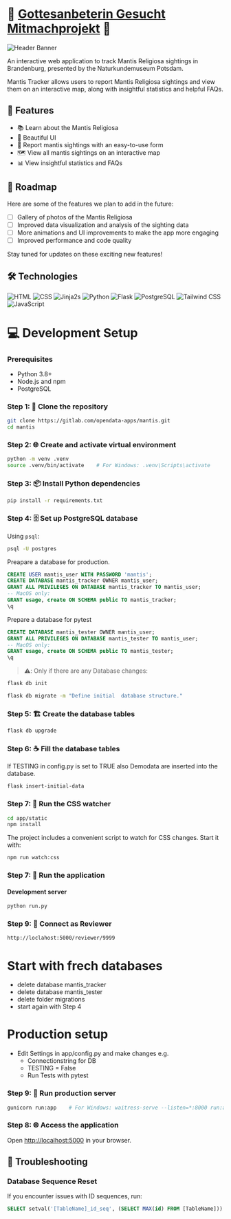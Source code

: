 # 🦗 [Gottesanbeterin Gesucht Mitmachprojekt](https://gottesanbeterin-gesucht.de/) 🦗

![Header Banner](https://i.ibb.co/QrjJ7NM/berger03.webp)

An interactive web application to track Mantis Religiosa sightings in Brandenburg, presented by the Naturkundemuseum Potsdam.

Mantis Tracker allows users to report Mantis Religiosa sightings and view them on an interactive map, along with insightful statistics and helpful FAQs.


## 🌟 Features

- 📚 Learn about the Mantis Religiosa
- 🎨 Beautiful UI
- 📝 Report mantis sightings with an easy-to-use form
- 🗺️ View all mantis sightings on an interactive map
- 📊 View insightful statistics and FAQs

## 🚀 Roadmap

Here are some of the features we plan to add in the future:

- [ ] Gallery of photos of the Mantis Religiosa
- [ ] Improved data visualization and analysis of the sighting data
- [ ] More animations and UI improvements to make the app more engaging
- [ ] Improved performance and code quality

Stay tuned for updates on these exciting new features!

## 🛠️ Technologies

![HTML](https://img.shields.io/badge/-HTML-000000?style=flat&logo=HTML5)
![CSS](https://img.shields.io/badge/-CSS-000000?style=flat&logo=CSS3&logoColor=1572B6)
![Jinja2](https://img.shields.io/badge/-Jinja2-000000?style=flat&logo=jinja)s
![Python](https://img.shields.io/badge/-Python-000000?style=flat&logo=python)
![Flask](https://img.shields.io/badge/-Flask-000000?style=flat&logo=flask)
![PostgreSQL](https://img.shields.io/badge/-PostgreSQL-000000?style=flat&logo=postgresql)
![Tailwind CSS](https://img.shields.io/badge/-Tailwind%20CSS-000000?style=flat&logo=tailwind-css)
![JavaScript](https://img.shields.io/badge/-JavaScript-000000?style=flat&logo=javascript)

# 💻 Development Setup

### Prerequisites

- Python 3.8+
- Node.js and npm
- PostgreSQL

### Step 1: 📁 Clone the repository

```bash
git clone https://gitlab.com/opendata-apps/mantis.git
cd mantis
```

### Step 2: 🌐 Create and activate virtual environment

```bash
python -m venv .venv
source .venv/bin/activate    # For Windows: .venv\Scripts\activate
```

### Step 3: 📦 Install Python dependencies

```bash
pip install -r requirements.txt
```

### Step 4: 🗄️ Set up PostgreSQL database

Using `psql`:

```bash
psql -U postgres
```

Preapare a database for production. 

```sql
CREATE USER mantis_user WITH PASSWORD 'mantis';
CREATE DATABASE mantis_tracker OWNER mantis_user;
GRANT ALL PRIVILEGES ON DATABASE mantis_tracker TO mantis_user;
-- MacOS only:
GRANT usage, create ON SCHEMA public TO mantis_tracker;
\q
```

Prepare a database for pytest

```sql
CREATE DATABASE mantis_tester OWNER mantis_user;
GRANT ALL PRIVILEGES ON DATABASE mantis_tester TO mantis_user;
-- MacOS only:
GRANT usage, create ON SCHEMA public TO mantis_tester;
\q
```

> ⚠️: Only if there are any Database changes:

```bash
flask db init
```

```bash
flask db migrate -m "Define initial  database structure."
```

### Step 5: 🏗️ Create the database tables

```bash
flask db upgrade
```
### Step 6: ☕ Fill the database tables 

If TESTING in config.py is set to TRUE also
Demodata are inserted into the database.

```bash
flask insert-initial-data
```

### Step 7: 🎨 Run the CSS watcher

```bash
cd app/static
npm install
```

The project includes a convenient script to watch for CSS changes. Start it with:

```bash
npm run watch:css
```

### Step 7: 🚀 Run the application

#### Development server

```bash
python run.py
```

### Step 9: 🚀 Connect as Reviewer

```bash
http://loclahost:5000/reviewer/9999
```
# Start with frech databases

- delete database mantis_tracker 
- delete database mantis_tester
- delete folder migrations
- start again with Step 4

# Production setup

- Edit Settings in app/config.py and make changes e.g.
  - Connectionstring for DB
  - TESTING = False
  - Run Tests with pytest
  
### Step 9: 🏢 Run production server

```bash
gunicorn run:app    # For Windows: waitress-serve --listen=*:8000 run:app
```

### Step 8: 🌐 Access the application

Open [http://localhost:5000](http://localhost:5000) in your browser.

## 🔧 Troubleshooting

### Database Sequence Reset

If you encounter issues with ID sequences, run:

```sql
SELECT setval('[TableName]_id_seq', (SELECT MAX(id) FROM [TableName]))
```

